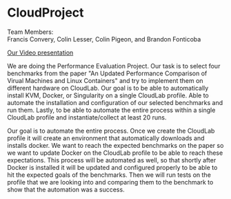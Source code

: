 # CloudProject

Team Members:  
  Francis Convery,
  Colin Lesser,
  Colin Pigeon, and
  Brandon Fonticoba
  
  
<a href="https://youtu.be/aUoYofc0lno">Our Video presentation</a>
  
We are doing the Performance Evaluation Project. Our task is to select four benchmarks from the paper "An Updated Performance Comparison of Virual Machines and Linux Containers" and try to implement them on different hardware on CloudLab. Our goal is to be able to automatically install KVM, Docker, or Singularity on a single CloudLab profile. Able to automate the installation and configuration of our selected benchmarks and run them. Lastly, to be able to automate the entire process within a single CloudLab profile and instantiate/collect at least 20 runs.

Our goal is to automate the entire process. Once we create the CloudLab profile it will create an environment that automatically downloads and installs docker. We want to reach the expected benchmarks on the paper so we want to update Docker on the CloudLab profile to be able to reach these expectations. This process will be automated as well, so that shortly after Docker is installed it will be updated and configured properly to be able to hit the expected goals of the benchmarks. Then we will run tests on the profile that we are looking into and comparing them to the benchmark to show that the automation was a success.



